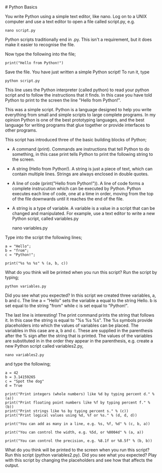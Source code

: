 # Python Basics

You write Python using a simple text editor, like nano. Log on to a UNIX computer and use a text editor to open a file called script.py, e.g.

    nano script.py

Python scripts traditionally end in .py. This isn't a requirement, but it does make it easier to recognise the file.

Now type the following into the file;

    print("Hello from Python!")

Save the file. You have just written a simple Python script! To run it, type

    python script.py

This line uses the Python interpreter (called python) to read your python script and to follow the instructions that it finds. In this case you have told Python to print to the screen the line "Hello from Python!".

This was a simple script. Python is a language designed to help you write everything from small and simple scripts to large complete programs. In my opinion Python is one of the best prototyping languages, and the best language for writing programs that glue together or provide interfaces to other programs.

This script has introduced three of the basic building blocks of Python;

* A command (print). Commands are instructions that tell Python to do something, in this case print tells Python to print the following string to the screen.
* A string (Hello from Python!). A string is just a piece of text, which can contain multiple lines. Strings are always enclosed in double quotes.
* A line of code (print("Hello from Python!")). A line of code forms a complete instrucution which can be executed by Python. Python executes each line of code, one at a time in order, moving from the top of the file downwards until it reaches the end of the file.
* A string is a type of variable. A variable is a value in a script that can be changed and manipulated. For example, use a text editor to write a new Python script, called variables.py

    nano variables.py

Type into the script the following lines;

    a = "Hello";
    b = "from";
    c = "Python!";

    print("%s %s %s" % (a, b, c))

What do you think will be printed when you run this script? Run the script by typing;

    python variables.py

Did you see what you expected? In this script we created three variables, a, b and c. The line a = "Hello" sets the variable a equal to the string Hello. b is set equal to the string "from" while c is set equal to "Python!".

The last line is interesting! The print command prints the string that follows it. In this case the string is equal to "%s %s %s". The %s symbols provide placeholders into which the values of variables can be placed. The variables in this case are a, b and c. These are supplied in the parenthesis after the % sign after the string that is printed. The values of the variables are substituted in in the order they appear in the parenthesis, e.g. create a new Python script called variables2.py,

    nano variables2.py

and type the following;

    a = 42
    b = 3.14159265
    c = "Spot the dog"
    d = True
    
    print("Print integers (whole numbers) like %d by typing percent d." % (a))
    print("Print floating point numbers like %f by typing percent f." % (b))
    print("Print strings like %s by typing percent s." % (c))
    print("Print logical values using %d, %f or %s." % (d, d, d))
    
    print("You can add as many in a line, e.g. %s, %f, %d" % (c, b, a))
    
    print("You can control the width, e.g. %5d, or %0004d" % (a, a))
    
    print("You can control the precision, e.g. %8.1f or %8.5f" % (b, b))

What do you think will be printed to the screen when you run this script?
Run this script (python variables2.py). Did you see what you expected?
Play with this script by changing the placeholders and see how that affects the output.

